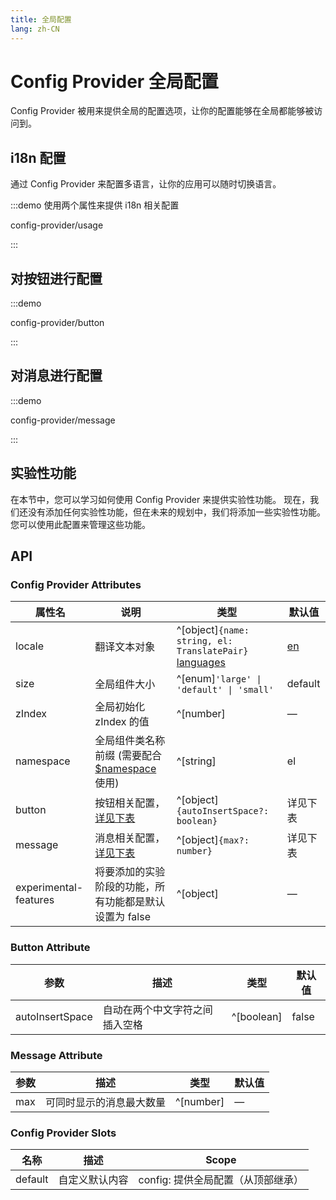 ```yaml
---
title: 全局配置
lang: zh-CN
---
```


# Config Provider 全局配置

Config Provider 被用来提供全局的配置选项，让你的配置能够在全局都能够被访问到。

## i18n 配置

通过 Config Provider 来配置多语言，让你的应用可以随时切换语言。

:::demo 使用两个属性来提供 i18n 相关配置

config-provider/usage

:::

## 对按钮进行配置

:::demo

config-provider/button

:::

## 对消息进行配置

:::demo

config-provider/message

:::

## 实验性功能

在本节中，您可以学习如何使用 Config Provider 来提供实验性功能。 现在，我们还没有添加任何实验性功能，但在未来的规划中，我们将添加一些实验性功能。 您可以使用此配置来管理这些功能。

 <!-- TODO -->

## API

### Config Provider Attributes

| 属性名                | 说明                                                                                                                                                  | 类型                                                                                                                                                                                                                                                           | 默认值                                                                                 |
| --------------------- | ----------------------------------------------------------------------------------------------------------------------------------------------------- | -------------------------------------------------------------------------------------------------------------------------------------------------------------------------------------------------------------------------------------------------------------- | -------------------------------------------------------------------------------------- |
| locale                | 翻译文本对象                                                                                                                                          | ^[object]`{name: string, el: TranslatePair}`[](https://github.com/element-plus/element-plus/blob/a98ff9b40c0c3d2b9959f99919bd8363e3e3c25a/packages/locale/index.ts#L5) [languages](https://github.com/element-plus/element-plus/tree/dev/packages/locale/lang) | [en](https://github.com/element-plus/element-plus/blob/dev/packages/locale/lang/en.ts) |
| size                  | 全局组件大小                                                                                                                                          | ^[enum]`'large' \| 'default' \| 'small'`                                                                                                                                                                                                                       | default                                                                                |
| zIndex                | 全局初始化 zIndex 的值                                                                                                                                | ^[number]                                                                                                                                                                                                                                                      | —                                                                                      |
| namespace             | 全局组件类名称前缀 (需要配合 [$namespace](https://github.com/element-plus/element-plus/blob/dev/packages/theme-chalk/src/mixins/config.scss#L1) 使用) | ^[string]                                                                                                                                                                                                                                                      | el                                                                                     |
| button                | 按钮相关配置，[详见下表](#button-attribute)                                                                                                           | ^[object]`{autoInsertSpace?: boolean}`                                                                                                                                                                                                                         | 详见下表                                                                               |
| message               | 消息相关配置， [详见下表](#message-attribute)                                                                                                         | ^[object]`{max?: number}`                                                                                                                                                                                                                                      | 详见下表                                                                               |
| experimental-features | 将要添加的实验阶段的功能，所有功能都是默认设置为 false                                                                                                | ^[object]                                                                                                                                                                                                                                                      | —                                                                                      |

### Button Attribute

| 参数            | 描述                           | 类型       | 默认值 |
| --------------- | ------------------------------ | ---------- | ------ |
| autoInsertSpace | 自动在两个中文字符之间插入空格 | ^[boolean] | false  |

### Message Attribute

| 参数 | 描述                     | 类型      | 默认值 |
| ---- | ------------------------ | --------- | ------ |
| max  | 可同时显示的消息最大数量 | ^[number] | —      |

### Config Provider Slots

| 名称    | 描述           | Scope                              |
| ------- | -------------- | ---------------------------------- |
| default | 自定义默认内容 | config: 提供全局配置（从顶部继承） |
